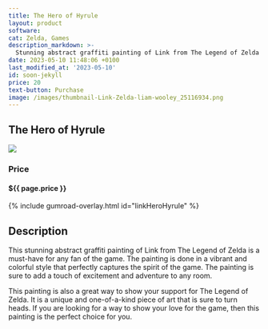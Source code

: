 ```yaml
---
title: The Hero of Hyrule
layout: product
software: 
cat: Zelda, Games
description_markdown: >-
  Stunning abstract graffiti painting of Link from The Legend of Zelda 
date: 2023-05-10 11:48:06 +0100
last_modified_at: '2023-05-10'
id: soon-jekyll
price: 20
text-button: Purchase
image: /images/thumbnail-Link-Zelda-liam-wooley_25116934.png
---
```

## The Hero of Hyrule

<a href="https://wooley.gumroad.com/l/linkHeroHyrule" class="no-underline pv2 grow db"><img class="w-100" src="{{site.baseurl}}/images/link-zelda-liam-wooley.png"></a>

### Price
<h4 itemprop="priceCurrency" content="USD">$<span itemprop="price" content="{{ page.price }}">{{ page.price }}</span></h4>

{% include gumroad-overlay.html id="linkHeroHyrule" %}

## Description
This stunning abstract graffiti painting of Link from The Legend of Zelda is a must-have for any fan of the game. The painting is done in a vibrant and colorful style that perfectly captures the spirit of the game. The painting is sure to add a touch of excitement and adventure to any room.

This painting is also a great way to show your support for The Legend of Zelda. It is a unique and one-of-a-kind piece of art that is sure to turn heads. If you are looking for a way to show your love for the game, then this painting is the perfect choice for you.